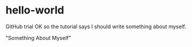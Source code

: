 # hello-world
GitHub trial
OK so the tutorial says I should write something about myself.

"Something About Myself"
